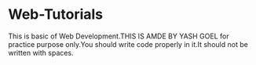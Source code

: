 # Web-Tutorials
This is basic of Web Development.THIS IS AMDE BY YASH GOEL for practice purpose only.You should write code properly in it.It should not be written with spaces.
